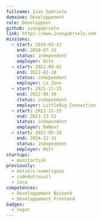 ```yaml
---
fullname: Ivan Gabriele
domaine: Développement
role: Développeur
github: ivangabriele
link: https://www.ivangabriele.com
missions:
  - start: 2019-02-12
    end: 2020-07-15
    status: independent
    employer: Octo
  - start: 2021-09-01
    end: 2022-02-28
    status: independent
    employer: La Zone
  - start: 2021-11-15
    end: 2022-06-30
    status: independent
    employer: LittleBig Connection
  - start: 2021-11-15
    end: 2021-12-31
    status: independent
    employer: BeNext
  - start: 2022-06-20
    end: 2024-12-31
    status: independent
    employer: Malt
startups:
  - monitorfish
previously:
  - metiers-numeriques
  - codedutravail
  - inca
competences:
  - Développement Backend
  - Développement Frontend
badges:
  - segur
---
```


